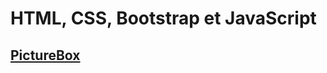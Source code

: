 #  HTML, CSS, Bootstrap et JavaScript

## [PictureBox](https://ricou12.github.io/PictureBox-BOOTSTRAP-JS/)
